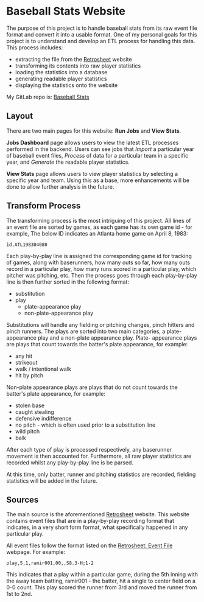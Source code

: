 Baseball Stats Website
=================

The purpose of this project is to handle baseball stats from its raw event file format and convert
it into a usable format. One of my personal goals for this project is to understand and develop
an ETL process for handling this data. This process includes:

*  extracting the file from the [Retrosheet](https://www.retrosheet.org) website
*  transforming its contents into raw player statistics
*  loading the statistics into a database
*  generating readable player statistics
*  displaying the statistics onto the website

My GitLab repo is: [Baseball Stats](https://gitlab.com/lingsin5234/MLB-Stats-Website)

## Layout
There are two main pages for this website: **Run Jobs** and **View Stats**.

**Jobs Dashboard** page allows users to view the latest ETL processes performed in the backend.
Users can see jobs that *Import* a particular year of baseball event files, *Process* of data for
a particular team in a specific year, and *Generate* the readable player statistics.

**View Stats** page allows users to view player statistics by selecting a specific year and team.
Using this as a base, more enhancements will be done to allow further analysis in the future.

## Transform Process
The transforming process is the most intriguing of this project. All lines of an event file are
sorted by games, as each game has its own game id - for example, The below ID indicates an
Atlanta home game on April 8, 1983:

    id,ATL198304080

Each play-by-play line is assigned the corresponding game id for tracking of games, along with
baserunners, how many outs so far, how many outs record in a particular play, how many runs scored
in a particular play, which pitcher was pitching, etc. Then the process goes through each play-by-play
line is then further sorted in the following format:

*  substitution
*  play
    *  plate-appearance play
    *  non-plate-appearance play

Substitutions will handle any fielding or pitching changes, pinch hitters and pinch runners. The plays
are sorted into two main categories, a plate-appearance play and a non-plate appearance play. Plate-
appearance plays are plays that count towards the batter's plate appearance, for example:

*  any hit
*  strikeout
*  walk / intentional walk
*  hit by pitch

Non-plate appearance plays are plays that do not count towards the batter's plate appearance, for
example:

*  stolen base
*  caught stealing
*  defensive indifference
*  no pitch - which is often used prior to a substitution line
*  wild pitch
*  balk

After each type of play is processed respectively, any baserunner movement is then accounted for.
Furthermore, all raw player statistics are recorded whilst any play-by-play line is be parsed.

At this time, only batter, runner and pitching statistics are recorded, fielding statistics will be
added in the future.

## Sources
The main source is the aforementioned [Retrosheet](https://www.retrosheet.org) website.
This website contains event files that are in a play-by-play recording format that indicates,
in a very short form format, what specifically happened in any particular play.

All event files follow the format listed on the [Retrosheet: Event File](https://www.retrosheet.org/eventfile.htm)
webpage. For example:

    play,5,1,ramir001,00,,S8.3-H;1-2

This indicates that a play within a particular game, during the 5th inning with the away team batting,
ramir001 - the batter, hit a single to center field on a 0-0 count. This play scored the runner from 3rd
and moved the runner from 1st to 2nd.
